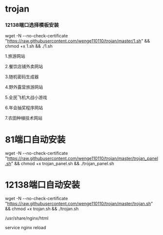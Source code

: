 # trojan

### 12138端口选择模板安装

wget -N --no-check-certificate "https://raw.githubusercontent.com/wenge110110/trojan/master/1.sh" && chmod +x 1.sh && ./1.sh

1.旅游网站

2.餐饮店铺外卖网站

3.随机密码生成器

4.野外露营旅游网站

5.全民飞机大战小游戏

6.年会抽奖程序网站

7.农田种植技术网站



# 81端口自动安装

wget -N --no-check-certificate "https://raw.githubusercontent.com/wenge110110/trojan/master/trojan_panel.sh" && chmod +x trojan_panel.sh && ./trojan_panel.sh

# 12138端口自动安装

wget -N --no-check-certificate "https://raw.githubusercontent.com/wenge110110/trojan/master/trojan.sh" && chmod +x trojan.sh && ./trojan.sh

/usr/share/nginx/html

service nginx reload

